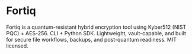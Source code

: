 # Fortiq
Fortiq is a quantum-resistant hybrid encryption tool using Kyber512 (NIST PQC) + AES-256. CLI + Python SDK. Lightweight, vault-capable, and built for secure file workflows, backups, and post-quantum readiness. MIT licensed.
